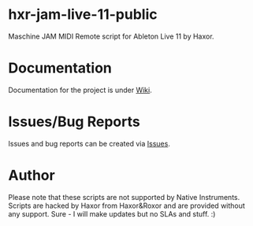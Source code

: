 # hxr-jam-live-11-public
Maschine JAM MIDI Remote script for Ableton Live 11 by Haxor.

# Documentation
Documentation for the project is under [Wiki](https://github.com/haxor-music/hxr-jam-live-11-public/wiki).

# Issues/Bug Reports
Issues and bug reports can be created via [Issues](https://github.com/haxor-music/hxr-jam-live-11-public/issues).

# Author
Please note that these scripts are not supported by Native Instruments. Scripts are hacked by Haxor from Haxor&Roxor and are provided without any support. Sure - I will make updates but no SLAs and stuff. :)
